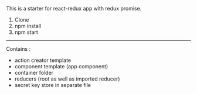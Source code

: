 This is a starter for react-redux app with redux promise.

1. Clone
2. npm install
3. npm start


-----

Contains :
- action creator template
- component template (app component)
- container folder
- reducers (root as well as imported reducer)
- secret key store in separate file

